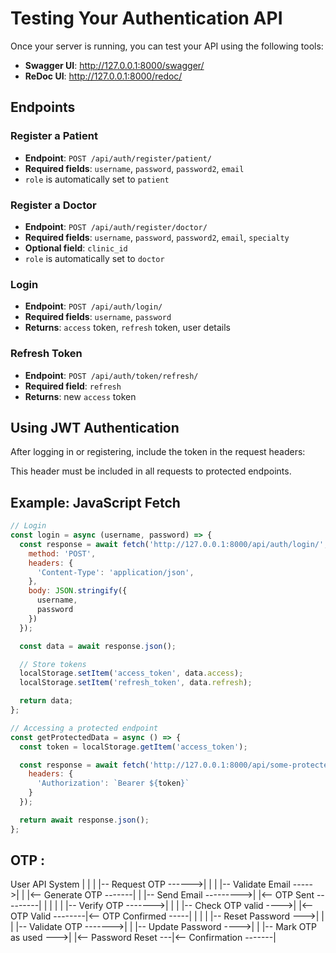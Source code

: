 # Testing Your Authentication API

Once your server is running, you can test your API using the following tools:

- **Swagger UI**: http://127.0.0.1:8000/swagger/
- **ReDoc UI**: http://127.0.0.1:8000/redoc/

## Endpoints

### Register a Patient

- **Endpoint**: `POST /api/auth/register/patient/`
- **Required fields**: `username`, `password`, `password2`, `email`
- `role` is automatically set to `patient`

### Register a Doctor

- **Endpoint**: `POST /api/auth/register/doctor/`
- **Required fields**: `username`, `password`, `password2`, `email`, `specialty`
- **Optional field**: `clinic_id`
- `role` is automatically set to `doctor`

### Login

- **Endpoint**: `POST /api/auth/login/`
- **Required fields**: `username`, `password`
- **Returns**: `access` token, `refresh` token, user details

### Refresh Token

- **Endpoint**: `POST /api/auth/token/refresh/`
- **Required field**: `refresh`
- **Returns**: new `access` token

## Using JWT Authentication

After logging in or registering, include the token in the request headers:


This header must be included in all requests to protected endpoints.

## Example: JavaScript Fetch

```javascript
// Login
const login = async (username, password) => {
  const response = await fetch('http://127.0.0.1:8000/api/auth/login/', {
    method: 'POST',
    headers: {
      'Content-Type': 'application/json',
    },
    body: JSON.stringify({
      username,
      password
    })
  });

  const data = await response.json();

  // Store tokens
  localStorage.setItem('access_token', data.access);
  localStorage.setItem('refresh_token', data.refresh);

  return data;
};

// Accessing a protected endpoint
const getProtectedData = async () => {
  const token = localStorage.getItem('access_token');

  const response = await fetch('http://127.0.0.1:8000/api/some-protected-endpoint/', {
    headers: {
      'Authorization': `Bearer ${token}`
    }
  });

  return await response.json();
};
``` 

## OTP : 

User                   API                     System
 |                      |                        |
 |-- Request OTP ------>|                        |
 |                      |-- Validate Email ----->|
 |                      |<-- Generate OTP -------|
 |                      |-- Send Email --------->|
 |<-- OTP Sent ---------|                        |
 |                      |                        |
 |-- Verify OTP ------->|                        |
 |                      |-- Check OTP valid ---->|
 |<-- OTP Valid --------|<-- OTP Confirmed -----|
 |                      |                        |
 |-- Reset Password --->|                        |
 |                      |-- Validate OTP ------->|
 |                      |-- Update Password ---->|
 |                      |-- Mark OTP as used --->|
 |<-- Password Reset ---|<-- Confirmation -------|